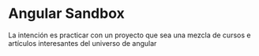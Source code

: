 # Angular Sandbox
La intención es practicar con un proyecto que sea una mezcla de cursos e artículos interesantes del universo de angular
